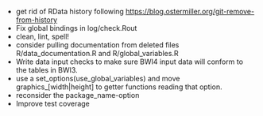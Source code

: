 * get rid of RData history following https://blog.ostermiller.org/git-remove-from-history
* Fix global bindings in log/check.Rout
* clean, lint, spell!
* consider pulling documentation from deleted files 
  R/data\_documentation.R and
  R/global\_variables.R
* Write data input checks to make sure BWI4 input data will conform to the tables in BWI3.
* use a set_options(use_global_variables) and move graphics\_[width|height] to
  getter functions reading that option.
* reconsider the package_name-option
* Improve test coverage
